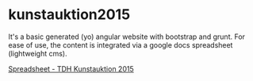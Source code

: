 # kunstauktion2015

It's a basic generated (yo) angular website with bootstrap and grunt. For ease of use, the content is integrated via a google docs spreadsheet (lightweight cms). 

[Spreadsheet - TDH Kunstauktion 2015](https://docs.google.com/spreadsheets/d/1Y4-fwBhPEISZvzPSg52rU1Xi6vhs5Pp7jN4YR_7PocI/pubhtml?gid=0&single=true)
